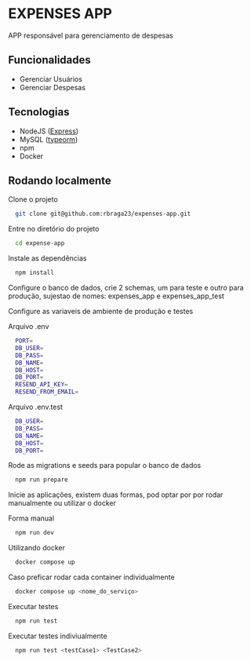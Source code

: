# EXPENSES APP

APP responsável para gerenciamento de despesas

## Funcionalidades

- Gerenciar Usuários
- Gerenciar Despesas

## Tecnologias

- NodeJS ([Express](https://expressjs.com/))
- MySQL ([typeorm](https://typeorm.io/))
- npm
- Docker

## Rodando localmente

Clone o projeto

```bash
  git clone git@github.com:rbraga23/expenses-app.git
```

Entre no diretório do projeto

```bash
  cd expense-app
```

Instale as dependências

```bash
  npm install
```

Configure o banco de dados, crie 2 schemas, um para teste e outro para produção, sujestao de nomes: expenses_app e expenses_app_test

Configure as variaveis de ambiente de produção e testes

Arquivo .env

```bash
  PORT=
  DB_USER=
  DB_PASS=
  DB_NAME=
  DB_HOST=
  DB_PORT=
  RESEND_API_KEY=
  RESEND_FROM_EMAIL=
```

Arquivo .env.test

```bash
  DB_USER=
  DB_PASS=
  DB_NAME=
  DB_HOST=
  DB_PORT=
```

Rode as migrations e seeds para popular o banco de dados

```bash
  npm run prepare
```

Inicie as aplicações, existem duas formas, pod optar por por rodar manualmente ou utilizar o docker

Forma manual

```bash
  npm run dev
```

Utilizando docker

```bash
  docker compose up
```

Caso preficar rodar cada container individualmente

```bash
  docker compose up <nome_do_serviço>
```

Executar testes

```bash
  npm run test
```

Executar testes indiviualmente

```bash
  npm run test <testCase1> <TestCase2>
```
